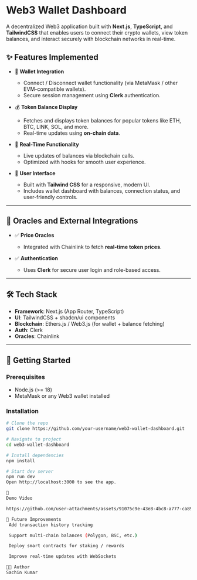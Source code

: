 # Web3 Wallet Dashboard  

A decentralized Web3 application built with **Next.js**, **TypeScript**, and **TailwindCSS** that enables users to connect their crypto wallets, view token balances, and interact securely with blockchain networks in real-time.  



## ✨ Features Implemented  

- 🔐 **Wallet Integration**  
  - Connect / Disconnect wallet functionality (via MetaMask / other EVM-compatible wallets).  
  - Secure session management using **Clerk** authentication.  

- 💰 **Token Balance Display**  
  - Fetches and displays token balances for popular tokens like ETH, BTC, LINK, SOL, and more.  
  - Real-time updates using **on-chain data**.  

- 📡 **Real-Time Functionality**  
  - Live updates of balances via blockchain calls.  
  - Optimized with hooks for smooth user experience.  

- 🎨 **User Interface**  
  - Built with **Tailwind CSS** for a responsive, modern UI.  
  - Includes wallet dashboard with balances, connection status, and user-friendly controls.  

---

## 🔗 Oracles and External Integrations  

- ✅ **Price Oracles**  
  - Integrated with Chainlink to fetch **real-time token prices**.  

- ✅ **Authentication**  
  - Uses **Clerk** for secure user login and role-based access.  

---

## 🛠️ Tech Stack  

- **Framework**: Next.js (App Router, TypeScript)  
- **UI**: TailwindCSS + shadcn/ui components  
- **Blockchain**: Ethers.js / Web3.js (for wallet + balance fetching)  
- **Auth**: Clerk  
- **Oracles**: Chainlink  

---

## 🚀 Getting Started  

### Prerequisites  
- Node.js (>= 18)  
- MetaMask or any Web3 wallet installed  

### Installation  

```bash
# Clone the repo
git clone https://github.com/your-username/web3-wallet-dashboard.git

# Navigate to project
cd web3-wallet-dashboard

# Install dependencies
npm install

# Start dev server
npm run dev
Open http://localhost:3000 to see the app.

🎥
Demo Video

https://github.com/user-attachments/assets/91075c9e-43e8-4bc8-a777-ca8928d759df

📌 Future Improvements
 Add transaction history tracking

 Support multi-chain balances (Polygon, BSC, etc.)

 Deploy smart contracts for staking / rewards

 Improve real-time updates with WebSockets

🧑‍💻 Author
Sachin Kumar



